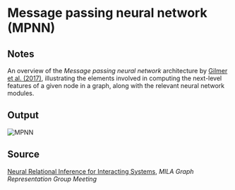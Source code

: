 # Message passing neural network (MPNN)

## Notes

An overview of the *Message passing neural network* architecture by [Gilmer et al. (2017)](https://arxiv.org/abs/1704.01212), illustrating the elements involved in computing the next-level features of a given node in a graph, along with the relevant neural network modules.

## Output

![MPNN](https://www.dropbox.com/s/p7oc1s5yjts0o43/message_passing_neural_network.png?raw=1)

## Source

[Neural Relational Inference for Interacting Systems](https://www.cl.cam.ac.uk/~pv273/slides/MILA-NRI.pdf), *MILA Graph Representation Group Meeting*

